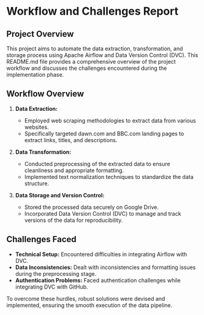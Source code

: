 # Workflow and Challenges Report

## Project Overview
This project aims to automate the data extraction, transformation, and storage process using Apache Airflow and Data Version Control (DVC). This README.md file provides a comprehensive overview of the project workflow and discusses the challenges encountered during the implementation phase.

## Workflow Overview
1. **Data Extraction:**
   - Employed web scraping methodologies to extract data from various websites.
   - Specifically targeted dawn.com and BBC.com landing pages to extract links, titles, and descriptions.

2. **Data Transformation:**
   - Conducted preprocessing of the extracted data to ensure cleanliness and appropriate formatting.
   - Implemented text normalization techniques to standardize the data structure.

3. **Data Storage and Version Control:**
   - Stored the processed data securely on Google Drive.
   - Incorporated Data Version Control (DVC) to manage and track versions of the data for reproducibility.

## Challenges Faced
- **Technical Setup:** Encountered difficulties in integrating Airflow with DVC.
- **Data Inconsistencies:** Dealt with inconsistencies and formatting issues during the preprocessing stage.
- **Authentication Problems:** Faced authentication challenges while integrating DVC with GitHub.
  
To overcome these hurdles, robust solutions were devised and implemented, ensuring the smooth execution of the data pipeline.

